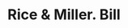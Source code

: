 ---
doi: 10.7916/D87Q09HW
date_other: '1880'
date_other_textual: 1880-1889
form: printed ephemera
genre:
- Invoices
name:
- Rice & Miller
object_in_context_url: https://biggert.cul.columbia.edu/items/view/ave_biggert_00577
subject_hierarchical_geographic:
- Bangor, Maine, United States
subject_name:
- Rice & Miller
title: Rice & Miller. Bill
sort_title: Rice & Miller. Bill
call_number: ave_biggert_00577
coordinates:
- 44.8,-68.8
pid: ave_biggert_00577
identifiers: ave_biggert_00577
canvas_id: ldpd:395850
permalink: "/items/ave_biggert_00577/"
layout: iiif-image-page
---
